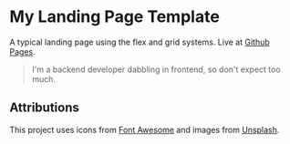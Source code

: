# My Landing Page Template

A typical landing page using the flex and grid systems. Live at
[Github Pages](https://ar-work-acc.github.io/demo-landing-page/).

> I'm a backend developer dabbling in frontend, so don't expect too much.

## Attributions

This project uses icons from
[Font Awesome](https://fontawesome.com/license/free) and images from
[Unsplash](https://unsplash.com/license).
